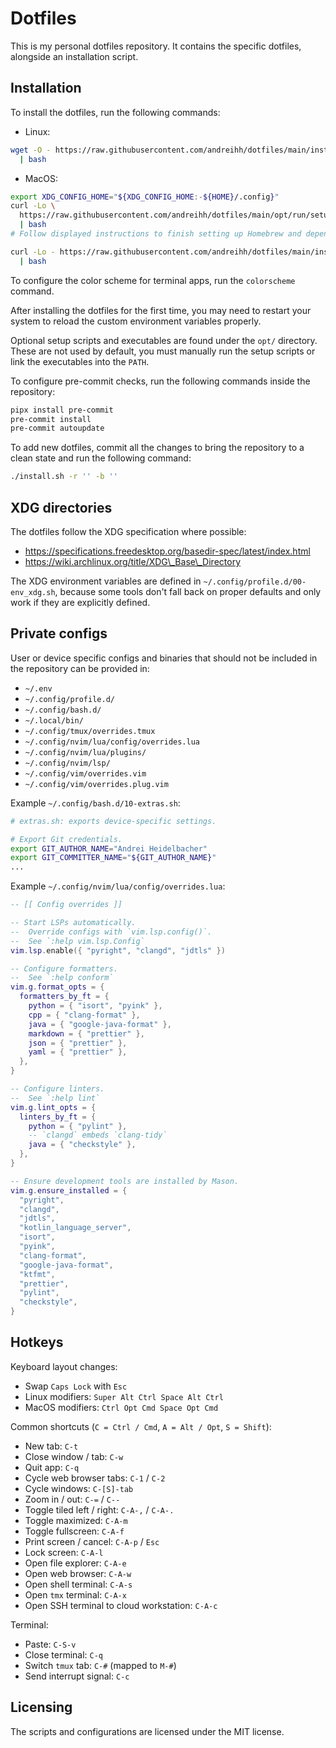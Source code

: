 # Dotfiles

This is my personal dotfiles repository. It contains the specific dotfiles,
alongside an installation script.

## Installation

To install the dotfiles, run the following commands:

- Linux:

```bash
wget -O - https://raw.githubusercontent.com/andreihh/dotfiles/main/install.sh \
  | bash
```

- MacOS:

```bash
export XDG_CONFIG_HOME="${XDG_CONFIG_HOME:-${HOME}/.config}"
curl -Lo \
  https://raw.githubusercontent.com/andreihh/dotfiles/main/opt/run/setup_homebrew.sh \
  | bash
# Follow displayed instructions to finish setting up Homebrew and dependencies.
```

```bash
curl -Lo - https://raw.githubusercontent.com/andreihh/dotfiles/main/install.sh \
  | bash
```

To configure the color scheme for terminal apps, run the `colorscheme` command.

After installing the dotfiles for the first time, you may need to restart your
system to reload the custom environment variables properly.

Optional setup scripts and executables are found under the `opt/` directory.
These are not used by default, you must manually run the setup scripts or link
the executables into the `PATH`.

To configure pre-commit checks, run the following commands inside the
repository:

```bash
pipx install pre-commit
pre-commit install
pre-commit autoupdate
```

To add new dotfiles, commit all the changes to bring the repository to a clean
state and run the following command:

```bash
./install.sh -r '' -b ''
```

## XDG directories

The dotfiles follow the XDG specification where possible:

- https://specifications.freedesktop.org/basedir-spec/latest/index.html
- https://wiki.archlinux.org/title/XDG\_Base\_Directory

The XDG environment variables are defined in
`~/.config/profile.d/00-env_xdg.sh`, because some tools don't fall back on
proper defaults and only work if they are explicitly defined.

## Private configs

User or device specific configs and binaries that should not be included in the
repository can be provided in:

- `~/.env`
- `~/.config/profile.d/`
- `~/.config/bash.d/`
- `~/.local/bin/`
- `~/.config/tmux/overrides.tmux`
- `~/.config/nvim/lua/config/overrides.lua`
- `~/.config/nvim/lua/plugins/`
- `~/.config/nvim/lsp/`
- `~/.config/vim/overrides.vim`
- `~/.config/vim/overrides.plug.vim`

Example `~/.config/bash.d/10-extras.sh`:

```bash
# extras.sh: exports device-specific settings.

# Export Git credentials.
export GIT_AUTHOR_NAME="Andrei Heidelbacher"
export GIT_COMMITTER_NAME="${GIT_AUTHOR_NAME}"
...
```

Example `~/.config/nvim/lua/config/overrides.lua`:

```lua
-- [[ Config overrides ]]

-- Start LSPs automatically.
--  Override configs with `vim.lsp.config()`.
--  See `:help vim.lsp.Config`
vim.lsp.enable({ "pyright", "clangd", "jdtls" })

-- Configure formatters.
--  See `:help conform`
vim.g.format_opts = {
  formatters_by_ft = {
    python = { "isort", "pyink" },
    cpp = { "clang-format" },
    java = { "google-java-format" },
    markdown = { "prettier" },
    json = { "prettier" },
    yaml = { "prettier" },
  },
}

-- Configure linters.
--  See `:help lint`
vim.g.lint_opts = {
  linters_by_ft = {
    python = { "pylint" },
    -- `clangd` embeds `clang-tidy`
    java = { "checkstyle" },
  },
}

-- Ensure development tools are installed by Mason.
vim.g.ensure_installed = {
  "pyright",
  "clangd",
  "jdtls",
  "kotlin_language_server",
  "isort",
  "pyink",
  "clang-format",
  "google-java-format",
  "ktfmt",
  "prettier",
  "pylint",
  "checkstyle",
}
```

## Hotkeys

Keyboard layout changes:

- Swap `Caps Lock` with `Esc`
- Linux modifiers: `Super Alt Ctrl Space Alt Ctrl`
- MacOS modifiers: `Ctrl Opt Cmd Space Opt Cmd`

Common shortcuts (`C = Ctrl / Cmd`, `A = Alt / Opt`, `S = Shift`):

- New tab: `C-t`
- Close window / tab: `C-w`
- Quit app: `C-q`
- Cycle web browser tabs: `C-1` / `C-2`
- Cycle windows: `C-[S]-tab`
- Zoom in / out: `C-=` / `C--`
- Toggle tiled left / right: `C-A-,` / `C-A-.`
- Toggle maximized: `C-A-m`
- Toggle fullscreen: `C-A-f`
- Print screen / cancel: `C-A-p` / `Esc`
- Lock screen: `C-A-l`
- Open file explorer: `C-A-e`
- Open web browser: `C-A-w`
- Open shell terminal: `C-A-s`
- Open `tmx` terminal: `C-A-x`
- Open SSH terminal to cloud workstation: `C-A-c`

Terminal:

- Paste: `C-S-v`
- Close terminal: `C-q`
- Switch `tmux` tab: `C-#` (mapped to `M-#`)
- Send interrupt signal: `C-c`

## Licensing

The scripts and configurations are licensed under the MIT license.
